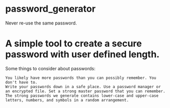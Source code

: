 # password_generator
Never re-use the same password.

# A simple tool to create a secure password with user defined length.

Some things to consider about passwords:

    You likely have more passwords than you can possibly remember. You don't have to.
    Write your passwords down in a safe place. Use a password manager or an encrypted file. Set a strong master password that you can remember.
    The strong passwords we generate contains lower-case and upper-case letters, numbers, and symbols in a random arrangement. 

